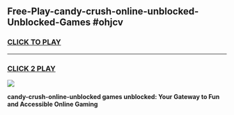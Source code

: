 
## Free-Play-candy-crush-online-unblocked-Unblocked-Games #ohjcv
<h3>
<a href="https://news.freeplayer.one?title=candy-crush-online-unblocked&ref=8M">CLICK TO PLAY</a></h3>
<hr>

<h3>
<a href="https://news.freeplayer.one?title=candy-crush-online-unblocked&ref=8M">CLICK 2 PLAY</a>
  
</h3>

<a href="https://news.freeplayer.one?title=candy-crush-online-unblocked&ref=8M"><img src="https://clearcache.store/games.png"></a>


**candy-crush-online-unblocked games unblocked: Your Gateway to Fun and Accessible Online Gaming**

